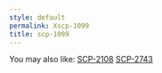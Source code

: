 ```yaml
---
style: default
permalink: Xscp-1099
title: scp-1099
---
```

You may also like:
[SCP-2108](http://scp-wiki.net/scp-2108)
[SCP-2743](http://scp-wiki.net/scp-2743)